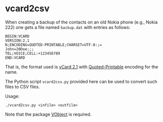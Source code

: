 # vcard2csv

When creating a backup of the contacts on an old Nokia phone (e.g., Nokia 222) one gets a file named `backup.dat` with entries as follows:

```
BEGIN:VCARD
VERSION:2.1
N;ENCODING=QUOTED-PRINTABLE;CHARSET=UTF-8:;=
John=20Doe;;;
TEL;VOICE;CELL:+123456789
END:VCARD
```

That is, the format used is [vCard 2.1](https://en.wikipedia.org/wiki/VCard) with [Quoted-Printable](https://en.wikipedia.org/wiki/Quoted-printable) encoding for the name.

The Python script `vcard2csv.py` provided here can be used to convert such files to CSV files.

Usage:

```
./vcard2csv.py <infile> <outfile>
```

Note that the package [VObject](https://eventable.github.io/vobject/) is required.
